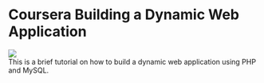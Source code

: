 # Coursera Building a Dynamic Web Application

<img src="https://user-images.githubusercontent.com/6856382/218899979-904ef83e-652a-470c-9782-1de1207216c8.png"/>
<br/>
This is a brief tutorial on how to build a dynamic web application using PHP and MySQL.